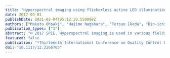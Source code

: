 ```yaml
---
title: "Hyperspectral imaging using flickerless active LED illumination"
date: 2017-03-01
publishDate: 2021-02-04T05:12:30.550008Z
authors: ["Makoto Ohsaki", "Hajime Nagahara", "Tetsuo Ikeda", "Rin-ichiro Taniguchi"]
publication_types: ["1"]
abstract: "© 2017 SPIE. Hyperspectral imaging is used in various fields because it can obtain much more information than imaging by conventional RGB cameras. Hyperspectral imaging systems using active illumination, prisms, gratings, or narrowband filters have been proposed. Active illumination systems can obtain two-dimensional (2D) spectral images rapidly, and the device can be low-cost and small because of the use of LEDs. However, flicker can occur when different colors of LEDs are switched. The other methods do not have the flicker problem because they use passive imaging. However, these systems take a long time to acquire the 2D spectral images, or they tend to be high-cost or large. In our research, we propose a flickerless active LED illumination system for hyperspectral imaging. This system acquires images while switching the illumination. The switching illumination consists of many narrowband LEDs that have different spectrums. The spectral images of each LED are reconstructed from the acquired images. The switching illumination is designed to reduce the flicker based on human visual characteristics. We reduce the color changes of the switching illumination while maintaining its spectral differences. In the experiment, we obtain the optimal design of a flickerless illumination system for measuring oxygen saturation. To show the feasibility of our system, we clearly show the difference in saturation using the spectral images obtained by a prototype designed using the proposed method."
featured: false
publication: "*Thirteenth International Conference on Quality Control by Artificial Vision 2017*"
doi: "10.1117/12.2266765"
---
```


